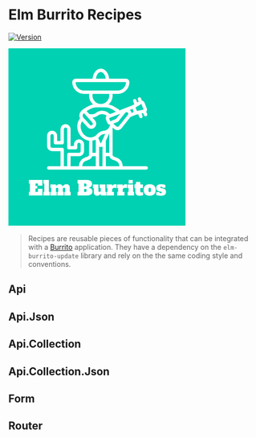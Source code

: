 # Elm Burrito Recipes

[![Version](https://img.shields.io/badge/elm--version-0.19-blue.svg?colorB=ff69b4)](http://elm-lang.org/)

<p><img src="logo.png" /></p>

> Recipes are reusable pieces of functionality that can be integrated with a [Burrito](https://package.elm-lang.org/packages/laserpants/elm-burrito-update/latest/) application. They have a dependency on the `elm-burrito-update` library and rely on the the same coding style and conventions.

<!--
## Installation

To use this library in your project you need to install it, and the `elm-burrito-update` package, using the commands:

```
elm install laserpants/elm-burrito-update
elm install laserpants/elm-burrito-recipes
```
-->

## Api

## Api.Json

## Api.Collection

## Api.Collection.Json

## Form

## Router
